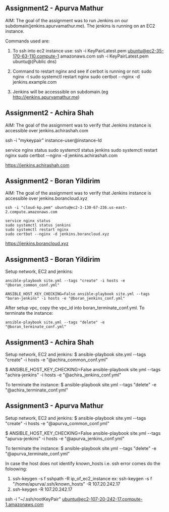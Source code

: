## Assignment2 - Apurva Mathur
AIM: The goal of the assignment was to run Jenkins on our subdomain(jenkins.apurvamathur.me). The jenkins is running on an EC2 instance.

Commands used are:
1. To ssh into ec2 instance use:
ssh -i KeyPairLatest.pem ubuntu@ec2-35-170-63-110.compute-1 amazonaws.com
ssh -i KeyPairLatest.pem ubuntu@(Public dns)

2. Command to restart nginx and see if cerbot is running or not:
sudo nginx -t
sudo systemctl restart nginx
sudo certbot --nginx -d jenkins.example.com

3. Jenkins will be accesssible on subdomain.(eg http://jenkins.apurvamathur.me)


## Assignment2 - Achira Shah
AIM: The goal of the assignment was to verify that Jenkins instance is accessible over jenkins.achirashah.com

ssh -i "mykeypair" instance-user@instance-Id

service nginx status
sudo systemctl status jenkins
sudo systemctl restart nginx
sudo certbot --nginx -d jenkins.achirashah.com

https://jenkins.achirashah.com


## Assignment2 - Boran Yildirim
AIM: The goal of the assignment was to verify that Jenkins instance is accessible over jenkins.borancloud.xyz

```
ssh -i "cloud-kp.pem" ubuntu@ec2-3-130-67-236.us-east-2.compute.amazonaws.com
```

```
service nginx status
sudo systemctl status jenkins
sudo systemctl restart nginx
sudo certbot --nginx -d jenkins.borancloud.xyz
```

https://jenkins.borancloud.xyz

## Assignment3 - Boran Yildirim

Setup network, EC2 and jenkins:
```
ansible-playbook site.yml --tags "create" -i hosts -e "@boran_common_conf.yml"

ANSIBLE_HOST_KEY_CHECKING=False ansible-playbook site.yml --tags "boran-jenkins" -i hosts -e "@boran_jenkins_conf.yml"
```

After setup vpc, copy the vpc_id into boran_terminate_conf.yml.
To terminate the instance:
```
ansible-playbook site.yml --tags "delete" -e "@boran_terminate_conf.yml"
```

## Assignment3 - Achira Shah

Setup network, EC2 and jenkins:
$ ansible-playbook site.yml --tags "create" -i hosts -e "@achira_common_conf.yml"

$ ANSIBLE_HOST_KEY_CHECKING=False ansible-playbook site.yml --tags "achira-jenkins" -i hosts -e "@achira_jenkins_conf.yml"

To terminate the instance:
$ ansible-playbook site.yml --tags "delete" -e "@achira_terminate_conf.yml"

## Assignment3 - Apurva Mathur

Setup network, EC2 and jenkins:
$ ansible-playbook site.yml --tags "create" -i hosts -e "@apurva_common_conf.yml"

$ ANSIBLE_HOST_KEY_CHECKING=False ansible-playbook site.yml --tags "apurva-jenkins" -i hosts -e "@apurva_jenkins_conf.yml"

To terminate the instance:
$ ansible-playbook site.yml --tags "delete" -e "@apurva_terminate_conf.yml"

In case the host does not identify known_hosts i.e. ssh error comes do the foloowing: 
1. ssh-keygen -s f sshpath -R ip_of_ec2_instance
ex: ssh-keygen -s f "/home/apurva/.ssh/known_hosts" -R 107.20.242.17
2. ssh-keygen -R 107.20.242.17

ssh -i "~/.ssh/rootKeyPair" ubuntu@ec2-107-20-242-17.compute-1.amazonaws.com



